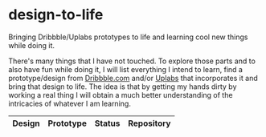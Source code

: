 # design-to-life
Bringing Dribbble/Uplabs prototypes to life and learning cool new things while doing it.

There's many things that I have not touched. To explore those parts and to also have fun while doing it, I will list everything I intend to learn, find a prototype/design from [Dribbble.com](http://dribbble.com) and/or [Uplabs](http://material.uplabs.com) that incorporates it and bring that design to life. The idea is that by getting my hands dirty by working a real thing I will obtain a much better understanding of the intricacies of whatever I am learning.

|**Design**|**Prototype**|**Status**|**Repository**|
|---|---|---|---|

